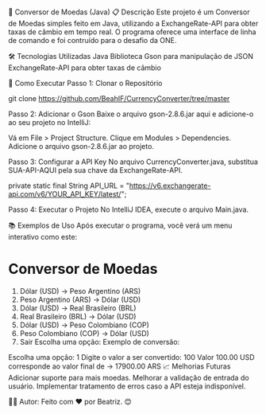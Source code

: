 💱 Conversor de Moedas (Java)
📋 Descrição
Este projeto é um Conversor de Moedas simples feito em Java, 
utilizando a ExchangeRate-API para obter taxas de câmbio em 
tempo real. O programa oferece uma interface de linha de comando e foi contruído para o desafio da ONE.

🛠️ Tecnologias Utilizadas
Java
Biblioteca Gson para manipulação de JSON
ExchangeRate-API para obter taxas de câmbio

🚀 Como Executar
Passo 1: Clonar o Repositório


git clone https://github.com/BeahIF/CurrencyConverter/tree/master

Passo 2: Adicionar o Gson
Baixe o arquivo gson-2.8.6.jar aqui e adicione-o ao seu projeto no IntelliJ:

Vá em File > Project Structure.
Clique em Modules > Dependencies.
Adicione o arquivo gson-2.8.6.jar ao projeto.

Passo 3: Configurar a API Key
No arquivo CurrencyConverter.java, substitua SUA-API-AQUI pela sua chave da ExchangeRate-API.



private static final String API_URL = "https://v6.exchangerate-api.com/v6/YOUR_API_KEY/latest/";

Passo 4: Executar o Projeto
No IntelliJ IDEA, execute o arquivo Main.java.

📚 Exemplos de Uso
Após executar o programa, você verá um menu interativo como este:


Conversor de Moedas
====================
1) Dólar (USD) -> Peso Argentino (ARS)
2) Peso Argentino (ARS) -> Dólar (USD)
3) Dólar (USD) -> Real Brasileiro (BRL)
4) Real Brasileiro (BRL) -> Dólar (USD)
5) Dólar (USD) -> Peso Colombiano (COP)
6) Peso Colombiano (COP) -> Dólar (USD)
7) Sair
   Escolha uma opção:
   Exemplo de conversão:

Escolha uma opção: 1
Digite o valor a ser convertido: 100
Valor 100.00 USD corresponde ao valor final de -> 17900.00 ARS
📈 Melhorias Futuras
Adicionar suporte para mais moedas.
Melhorar a validação de entrada do usuário.
Implementar tratamento de erros caso a API esteja indisponível.

👩‍💻 Autor:
Feito com ❤ por Beatriz. 😊
